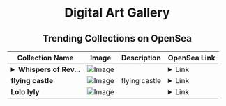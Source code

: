 <div align="center">

# Digital Art Gallery

## Trending Collections on OpenSea

| Collection Name                       | Image                                                                                     | Description                       | OpenSea Link                                                                                          |
|---------------------------------------|-------------------------------------------------------------------------------------------|-----------------------------------|--------------------------------------------------------------------------------------------------------|
| **<details><summary>Whispers of Rev...</summary>Whispers of Revival</details>** | ![Image](https://i.seadn.io/s/raw/files/e44f7239beb390c063df524f80f68b4a.jpg?w=500&auto=format?w=200&auto=format) |  | <details><summary>Link</summary>[Whispers of Revival](https://opensea.io/collection/whispers-of-revival)</details> |
| **flying castle** | ![Image](https://i.seadn.io/s/raw/files/f49aab288344de9a3e89b67e57a7507a.jpg?w=500&auto=format?w=200&auto=format) | flying castle | <details><summary>Link</summary>[flying castle](https://opensea.io/collection/flying-castle-3)</details> |
| **Lolo lyly** | ![Image](https://i.seadn.io/s/raw/files/a0b6433d594522f7a2feaa415f21a585.jpg?w=500&auto=format?w=200&auto=format) |  | <details><summary>Link</summary>[Lolo lyly](https://opensea.io/collection/lolo-lyly)</details> |

</div>